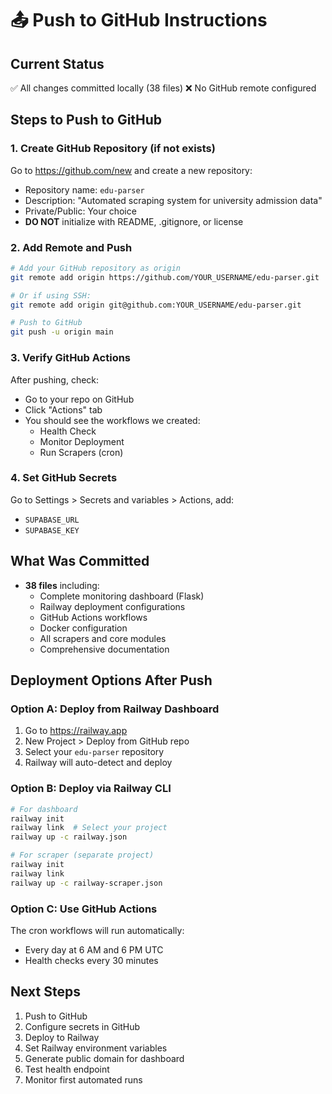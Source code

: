 # 📤 Push to GitHub Instructions

## Current Status
✅ All changes committed locally (38 files)
❌ No GitHub remote configured

## Steps to Push to GitHub

### 1. Create GitHub Repository (if not exists)
Go to https://github.com/new and create a new repository:
- Repository name: `edu-parser`
- Description: "Automated scraping system for university admission data"
- Private/Public: Your choice
- **DO NOT** initialize with README, .gitignore, or license

### 2. Add Remote and Push

```bash
# Add your GitHub repository as origin
git remote add origin https://github.com/YOUR_USERNAME/edu-parser.git

# Or if using SSH:
git remote add origin git@github.com:YOUR_USERNAME/edu-parser.git

# Push to GitHub
git push -u origin main
```

### 3. Verify GitHub Actions

After pushing, check:
- Go to your repo on GitHub
- Click "Actions" tab
- You should see the workflows we created:
  - Health Check
  - Monitor Deployment
  - Run Scrapers (cron)

### 4. Set GitHub Secrets

Go to Settings > Secrets and variables > Actions, add:
- `SUPABASE_URL`
- `SUPABASE_KEY`

## What Was Committed

- **38 files** including:
  - Complete monitoring dashboard (Flask)
  - Railway deployment configurations
  - GitHub Actions workflows
  - Docker configuration
  - All scrapers and core modules
  - Comprehensive documentation

## Deployment Options After Push

### Option A: Deploy from Railway Dashboard
1. Go to https://railway.app
2. New Project > Deploy from GitHub repo
3. Select your `edu-parser` repository
4. Railway will auto-detect and deploy

### Option B: Deploy via Railway CLI
```bash
# For dashboard
railway init
railway link  # Select your project
railway up -c railway.json

# For scraper (separate project)
railway init
railway link
railway up -c railway-scraper.json
```

### Option C: Use GitHub Actions
The cron workflows will run automatically:
- Every day at 6 AM and 6 PM UTC
- Health checks every 30 minutes

## Next Steps

1. Push to GitHub
2. Configure secrets in GitHub
3. Deploy to Railway
4. Set Railway environment variables
5. Generate public domain for dashboard
6. Test health endpoint
7. Monitor first automated runs
